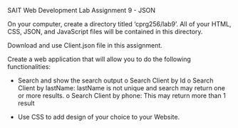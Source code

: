 SAIT Web Development Lab Assignment 9 - JSON

On your computer, create a directory titled ‘cprg256/lab9’. All of your HTML, CSS, JSON, and JavaScript files will be contained in this directory.

Download and use Client.json file in this assignment.

Create a web application that will allow you to do the following functionalities:
-	Search and show the search output
o	Search Client by Id
o	Search Client by lastName: lastName is not unique and search may return one or more results.
o	Search Client by phone: This may return more than 1 result

-	Use CSS to add design of your choice to your Website.
